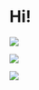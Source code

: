 # Hi!

![](https://github-readme-stats.vercel.app/api?username=mariocadenas&count_private=true&show_icons=true&theme=dracula)

![](https://github-readme-stats.vercel.app/api/top-langs/?username=mariocadenas&layout=compact&theme=dracula)

![](https://github-readme-stats.vercel.app/api/wakatime?username=@mariocadenas&theme=dracula&layout=compact&range=last_7_days)
